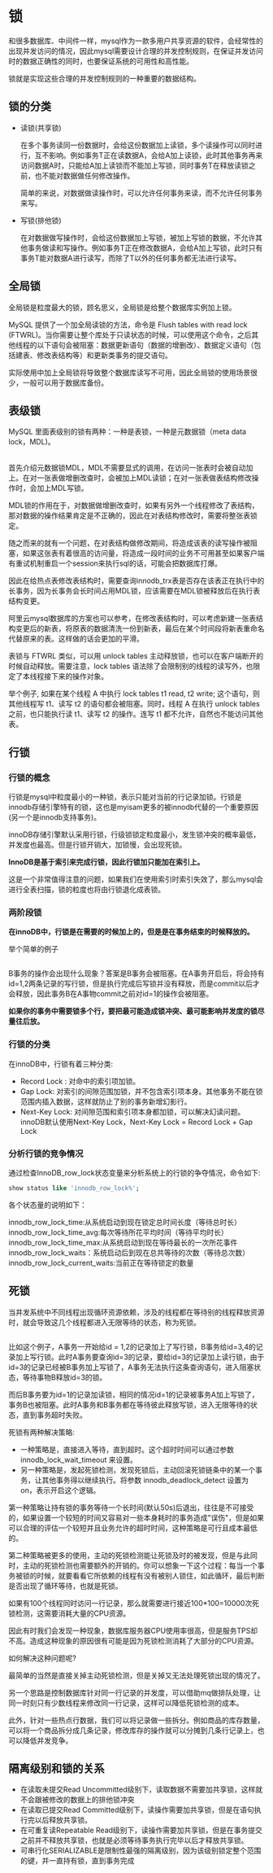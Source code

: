 # 锁

和很多数据库、中间件一样，mysql作为一款多用户共享资源的软件，会经常性的出现并发访问的情况，因此mysql需要设计合理的并发控制规则，在保证并发访问时的数据正确性的同时，也要保证系统的可用性和高性能。

锁就是实现这些合理的并发控制规则的一种重要的数据结构。

## 锁的分类

*   读锁(共享锁)

    在多个事务读同一份数据时，会给这份数据加上读锁，多个读操作可以同时进行，互不影响。例如事务T正在读数据A，会给A加上读锁，此时其他事务再来访问数据A时，只能给A加上读锁而不能加上写锁，同时事务T在释放读锁之前，也不能对数据做任何修改操作。

    简单的来说，对数据做读操作时，可以允许任何事务来读，而不允许任何事务来写。
*   写锁(排他锁)

    在对数据做写操作时，会给这份数据加上写锁，被加上写锁的数据，不允许其他事务做读和写操作。例如事务T正在修改数据A，会给A加上写锁，此时只有事务T能对数据A进行读写，而除了T以外的任何事务都无法进行读写。

## 全局锁

全局锁是粒度最大的锁，顾名思义，全局锁是给整个数据库实例加上锁。

MySQL 提供了一个加全局读锁的方法，命令是 Flush tables with read lock (FTWRL)。当你需要让整个库处于只读状态的时候，可以使用这个命令，之后其他线程的以下语句会被阻塞：数据更新语句（数据的增删改）、数据定义语句（包括建表、修改表结构等）和更新类事务的提交语句。

实际使用中加上全局锁将导致整个数据库读写不可用，因此全局锁的使用场景很少，一般可以用于数据库备份。



## 表级锁

MySQL 里面表级别的锁有两种：一种是表锁，一种是元数据锁（meta data lock，MDL)。

\
首先介绍元数据锁MDL，MDL不需要显式的调用，在访问一张表时会被自动加上。在对一张表做增删改查时，会被加上MDL读锁；在对一张表做表结构修改操作时，会加上MDL写锁。

MDL锁的作用在于，对数据做增删改查时，如果有另外一个线程修改了表结构，那对数据的操作结果肯定是不正确的，因此在对表结构修改时，需要将整张表锁定。

随之而来的就有一个问题，在对表结构做修改期间，将造成该表的读写操作被阻塞，如果这张表有着很高的访问量，将造成一段时间的业务不可用甚至如果客户端有重试机制重启一个session来执行sql的话，可能会把数据库打爆。

因此在给热点表修改表结构时，需要查询innodb\_trx表是否存在该表正在执行中的长事务，因为长事务会长时间占用MDL锁，应该需要在MDL锁被释放后在执行表结构变更。

阿里云mysql数据库的方案也可以参考，在修改表结构时，可以考虑新建一张表结构变更后的新表，将原表的数据清洗一份到新表，最后在某个时间段将新表重命名代替原来的表。这样做的话会更加的平滑。



表锁与 FTWRL 类似，可以用 unlock tables 主动释放锁，也可以在客户端断开的时候自动释放。需要注意，lock tables 语法除了会限制别的线程的读写外，也限定了本线程接下来的操作对象。

举个例子, 如果在某个线程 A 中执行 lock tables t1 read, t2 write; 这个语句，则其他线程写 t1、读写 t2 的语句都会被阻塞。同时，线程 A 在执行 unlock tables 之前，也只能执行读 t1、读写 t2 的操作。连写 t1 都不允许，自然也不能访问其他表。



## 行锁

### 行锁的概念

行锁是mysql中粒度最小的一种锁，表示只能对当前的行记录加锁。行锁是innodb存储引擎特有的锁，这也是myisam更多的被innodb代替的一个重要原因(另一个是innodb支持事务)。

innoDB存储引擎默认采用行锁，行级锁锁定粒度最小，发生锁冲突的概率最低，并发度也最高。但是行锁开销大，加锁慢，会出现死锁。&#x20;

**InnoDB是基于索引来完成行锁，因此行锁加只能加在索引上。**

这是一个非常值得注意的问题，如果我们在使用索引时索引失效了，那么mysql会进行全表扫描，锁的粒度也将由行锁退化成表锁。

### 两阶段锁

**在innoDB中，行锁是在需要的时候加上的，但是是在事务结束的时候释放的。**

举个简单的例子

<figure><img src="../../.gitbook/assets/image (3) (1).png" alt=""><figcaption></figcaption></figure>

B事务的操作会出现什么现象？答案是B事务会被阻塞。在A事务开启后，将会持有id=1,2两条记录的写行锁，但是执行完成后写锁并没有释放，而是commit以后才会释放，因此事务B在A事物commit之前对id=1的操作会被阻塞。

**如果你的事务中需要锁多个行，要把最可能造成锁冲突、最可能影响并发度的锁尽量往后放。**

### 行锁的分类

在innoDB中，行锁有着三种分类:

* Record Lock : 对命中的索引项加锁。
* Gap Lock: 对索引的间隙范围加锁，并不包含索引项本身。其他事务不能在锁范围内插入数据，这样就防止了别的事务新增幻影行。
* Next-Key Lock: 对间隙范围和索引项本身都加锁，可以解决幻读问题。innoDB默认使用Next-Key Lock，Next-Key Lock = Record Lock + Gap Lock

### 分析行锁的竞争情况

通过检查InnoDB\_row\_lock状态变量来分析系统上的行锁的争夺情况，命令如下:

```sql
show status like 'innodb_row_lock%';
```

各个状态量的说明如下：

innodb\_row\_lock\_time:从系统启动到现在锁定总时间长度（等待总时长） innodb\_row\_lock\_time\_avg:每次等待所花平均时间（等待平均时长） innodb\_row\_lock\_time\_max:从系统启动到现在等待最长的一次所花事件 innodb\_row\_lock\_waits：系统启动后到现在总共等待的次数（等待总次数）innodb\_row\_lock\_current\_waits:当前正在等待锁定的数量

## 死锁

当并发系统中不同线程出现循环资源依赖，涉及的线程都在等待别的线程释放资源时，就会导致这几个线程都进入无限等待的状态，称为死锁。

<figure><img src="../../.gitbook/assets/image (6).png" alt=""><figcaption></figcaption></figure>

比如这个例子，A事务一开始给id = 1,2的记录加上了写行锁，B事务给id=3,4的记录加上写行锁。此时A事务要查询id=3的记录，要给id=3的记录加上读行锁，由于id=3的记录已经被B事务加上写锁了，A事务无法执行这条查询语句，进入阻塞状态，等待事物B释放id=3的锁。

而后B事务要为id=1的记录加读锁，相同的情况id=1的记录被事务A加上写锁了，事务B也被阻塞。此时A事务和B事务都在等待彼此释放写锁，进入无限等待的状态，直到事务超时失败。

死锁有两种解决策略:

* 一种策略是，直接进入等待，直到超时。这个超时时间可以通过参数 innodb\_lock\_wait\_timeout 来设置。
* 另一种策略是，发起死锁检测，发现死锁后，主动回滚死锁链条中的某一个事务，让其他事务得以继续执行。将参数 innodb\_deadlock\_detect 设置为 on，表示开启这个逻辑。

第一种策略让持有锁的事务等待一个长时间(默认50s)后退出，往往是不可接受的，如果设置一个较短的时间又容易对一些本身耗时的事务造成"误伤"，但是如果可以合理的评估一个较短并且业务允许的超时时间，这种策略是可行且成本最低的。

第二种策略被更多的使用，主动的死锁检测能让死锁及时的被发现，但是与此同时，主动的死锁检测也需要额外的开销的。你可以想象一下这个过程：每当一个事务被锁的时候，就要看看它所依赖的线程有没有被别人锁住，如此循环，最后判断是否出现了循环等待，也就是死锁。

如果有100个线程同时访问一行记录，那么就需要进行接近100\*100=10000次死锁检测，这需要消耗大量的CPU资源。

因此有时我们会发现一种现象，数据库服务器CPU使用率很高，但是服务TPS却不高。造成这种现象的原因很有可能是因为死锁检测消耗了大部分的CPU资源。

如何解决这种问题呢?

最简单的当然是直接关掉主动死锁检测，但是关掉又无法处理死锁出现的情况了。

另一个思路是控制数据库针对同一行记录的并发度，可以借助mq做排队处理，让同一时刻只有少数线程来修改同一行记录，这样可以降低死锁检测的成本。

此外，针对一些热点行数据，我们可以将记录做一些拆分。例如商品的库存数量，可以将一个商品拆分成几条记录，修改库存的操作就可以分摊到几条行记录上，也可以降低并发竞争。

## 隔离级别和锁的关系

* 在读取未提交Read Uncommitted级别下，读取数据不需要加共享锁，这样就不会跟被修改的数据上的排他锁冲突
* 在读取已提交Read Committed级别下，读操作需要加共享锁，但是在语句执行完以后释放共享锁。
* 在可重复读Repeatable Read级别下，读操作需要加共享锁，但是在事务提交之前并不释放共享锁，也就是必须等待事务执行完毕以后才释放共享锁。
* 可串行化SERIALIZABLE是限制性最强的隔离级别，因为该级别锁定整个范围的键，并一直持有锁，直到事务完成




